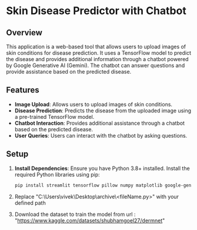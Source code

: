# Skin Disease Predictor with Chatbot

## Overview

This application is a web-based tool that allows users to upload images of skin conditions for disease prediction. It uses a TensorFlow model to predict the disease and provides additional information through a chatbot powered by Google Generative AI (Gemini). The chatbot can answer questions and provide assistance based on the predicted disease.

## Features

- **Image Upload**: Allows users to upload images of skin conditions.
- **Disease Prediction**: Predicts the disease from the uploaded image using a pre-trained TensorFlow model.
- **Chatbot Interaction**: Provides additional assistance through a chatbot based on the predicted disease.
- **User Queries**: Users can interact with the chatbot by asking questions.

## Setup

1. **Install Dependencies**:
   Ensure you have Python 3.8+ installed. Install the required Python libraries using pip:

   ```bash
   pip install streamlit tensorflow pillow numpy matplotlib google-generativeai

2. Replace "C:\\Users\\vivek\\Desktop\\archive\\<fileName.py>" with your defined path
3. Download the dataset to train the model from url : "https://www.kaggle.com/datasets/shubhamgoel27/dermnet"
